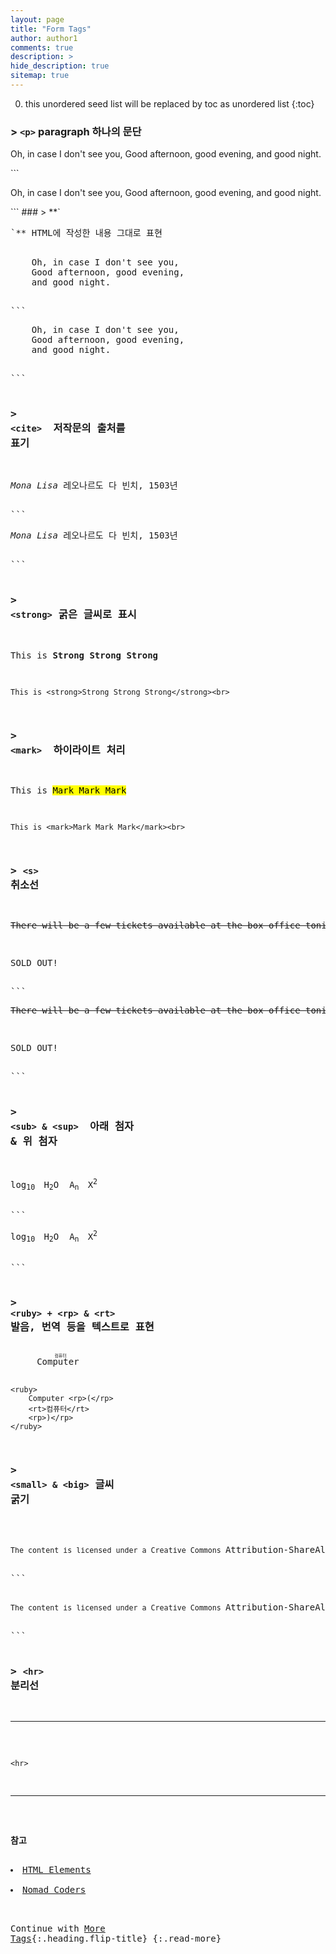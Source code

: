```yaml
---
layout: page
title: "Form Tags"
author: author1
comments: true
description: >
hide_description: true
sitemap: true
---
```


0. this unordered seed list will be replaced by toc as unordered list 
{:toc}

### > **`<p>`** paragraph 하나의 문단<br>

<p>
    Oh, in case I don't see you,
    Good afternoon, good evening,
    and good night.
</p>
```
<p>
    Oh, in case I don't see you,
    Good afternoon, good evening,
    and good night.
</p>
```
### > **`<pre>`** HTML에 작성한 내용 그대로 표현<br>
<pre>
    Oh, in case I don't see you,
    Good afternoon, good evening,
    and good night.
</pre>
```
<pre>
    Oh, in case I don't see you,
    Good afternoon, good evening,
    and good night.
</pre>
```

### > **`<cite> `** 저작문의 출처를 표기<br>

<p><cite>Mona Lisa</cite> 레오나르도 다 빈치, 1503년</p>
```
<p><cite>Mona Lisa</cite> 레오나르도 다 빈치, 1503년</p>
```

### > **`<strong>`** 굵은 글씨로 표시<br>

This is <strong>Strong Strong Strong</strong>

```
This is <strong>Strong Strong Strong</strong><br>
```

### > **`<mark> `** 하이라이트 처리<br>

This is <mark>Mark Mark Mark</mark>

```
This is <mark>Mark Mark Mark</mark><br>
```

### > **`<s> `** 취소선<br>

<p><s>There will be a few tickets available at the box office tonight.</s></p>
<p>SOLD OUT!</p>
```
<p><s>There will be a few tickets available at the box office tonight.</s></p>
<p>SOLD OUT!</p>
```

### > **`<sub> & <sup> `** 아래 첨자 & 위 첨자

<p>log<sub>10  </sub>H<sub>2</sub>O  A<sub>n  </sub>X<sup>2</sup></p>
```
<p>log<sub>10  </sub>H<sub>2</sub>O  A<sub>n  </sub>X<sup>2</sup></p>
```

### > **`<ruby> + <rp> & <rt>`** 발음, 번역 등을 텍스트로 표현

<ruby>
    Computer <rp>(</rp>
    <rt>컴퓨터</rt>
    <rp>)</rp>
</ruby>

```
<ruby>
    Computer <rp>(</rp>
    <rt>컴퓨터</rt>
    <rp>)</rp>
</ruby>
```

### > **`<small> & <big>`** 글씨 굵기<br>

<p>
<small>The content is licensed under a Creative Commons <big>Attribution-ShareAlike 2.5 Generic License.</big></small>
</p>
```
<p>
<small>The content is licensed under a Creative Commons <big>Attribution-ShareAlike 2.5 Generic License.</big></small>
</p>
```

### > **`<hr> `** 분리선<br>

<hr>

```
<hr>
```

<hr>

**참고**

<li><a target="_blank" href="https://developer.mozilla.org/ko/docs/Web/HTML/Element">HTML Elements</a></li>
<li><a target="_blank" href="https://nomadcoders.co/?gclid=CjwKCAjw2f-VBhAsEiwAO4lNeGxUb10hQEsnXWufl6NE_TMbZVomtR59HvzfaaYKAIONyRIsWAW8QxoCRK0QAvD_BwE">Nomad Coders</a></li>

Continue with [More Tags](2020-06-04-html기초4.md){:.heading.flip-title}
{:.read-more}
